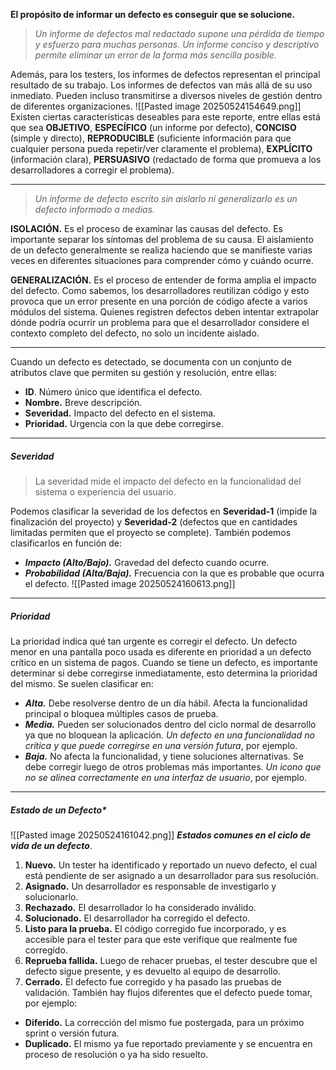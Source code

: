 **El propósito de informar un defecto es conseguir que se solucione.**
> *Un informe de defectos mal redactado supone una pérdida de tiempo y esfuerzo para muchas personas. Un informe conciso y descriptivo permite eliminar un error de la forma más sencilla posible.*

Además, para los testers, los informes de defectos representan el principal resultado de su trabajo. 
Los informes de defectos van más allá de su uso inmediato. Pueden incluso transmitirse a diversos niveles de gestión dentro de diferentes organizaciones. 
	![[Pasted image 20250524154649.png]]
Existen ciertas características deseables para este reporte, entre ellas está que sea **OBJETIVO**, **ESPECÍFICO** (un informe por defecto), **CONCISO** (simple y directo), **REPRODUCIBLE** (suficiente información para que cualquier persona pueda repetir/ver claramente el problema), **EXPLÍCITO** (información clara), **PERSUASIVO** (redactado de forma que promueva a los desarrolladores a corregir el problema). 
****
> *Un informe de defecto escrito sin aislarlo ni generalizarlo es un defecto informado a medias.*

**ISOLACIÓN.** Es el proceso de examinar las causas del defecto.
Es importante separar los síntomas del problema de su causa. El aislamiento de un defecto generalmente se realiza haciendo que se manifieste varias veces en diferentes situaciones para comprender cómo y cuándo ocurre.

**GENERALIZACIÓN.** Es el proceso de entender de forma amplia el impacto del defecto.
Como sabemos, los desarrolladores reutilizan código y esto provoca que un error presente en una porción de código afecte a varios módulos del sistema. Quienes registren defectos deben intentar extrapolar dónde podría ocurrir un problema para que el desarrollador considere el contexto completo del defecto, no solo un incidente aislado.
****
Cuando un defecto es detectado, se documenta con un conjunto de atributos clave que permiten su gestión y resolución, entre ellas:
- **ID**. Número único que identifica el defecto.
- **Nombre.** Breve descripción.
- **Severidad.** Impacto del defecto en el sistema.
- **Prioridad.** Urgencia con la que debe corregirse.
****
##### **Severidad**
> La severidad mide el impacto del defecto en la funcionalidad del sistema o experiencia del usuario. 

Podemos clasificar la severidad de los defectos en **Severidad-1** (impide la finalización del proyecto) y **Severidad-2** (defectos que en cantidades limitadas permiten que el proyecto se complete).
También podemos clasificarlos en función de:
- ***Impacto (Alto/Bajo).*** Gravedad del defecto cuando ocurre.
- ***Probabilidad (Alta/Baja).*** Frecuencia con la que es probable que ocurra el defecto.
 ![[Pasted image 20250524160613.png]]
****
##### **Prioridad**
 La prioridad indica qué tan urgente es corregir el defecto. Un defecto menor en una pantalla poco usada es diferente en prioridad a un defecto crítico en un sistema de pagos.
 Cuando se tiene un defecto, es importante determinar si debe corregirse inmediatamente, esto determina la prioridad del mismo. Se suelen clasificar en:
 - ***Alta.*** Debe resolverse dentro de un día hábil. Afecta la funcionalidad principal o bloquea múltiples casos de prueba.
 - ***Media.*** Pueden ser solucionados dentro del ciclo normal de desarrollo ya que no bloquean la aplicación. *Un defecto en una funcionalidad no crítica y que puede corregirse en una versión futura*, por ejemplo.
 - ***Baja.*** No afecta la funcionalidad, y tiene soluciones alternativas. Se debe corregir luego de otros problemas más importantes. *Un icono que no se alinea correctamente en una interfaz de usuario*, por ejemplo. 
****
##### **Estado de un Defecto***
![[Pasted image 20250524161042.png]]
***Estados comunes en el ciclo de vida de un defecto***.
1. **Nuevo.** Un tester ha identificado y reportado un nuevo defecto, el cual está pendiente de ser asignado a un desarrollador para sus resolución.
2. **Asignado.** Un desarrollador es responsable de investigarlo y solucionarlo.
3. **Rechazado.** El desarrollador lo ha considerado inválido.
4. **Solucionado.** El desarrollador ha corregido el defecto.
5. **Listo para la prueba.** El código corregido fue incorporado, y es accesible para el tester para que este verifique que realmente fue corregido.
6. **Reprueba fallida.** Luego de rehacer pruebas, el tester descubre que el defecto sigue presente, y es devuelto al equipo de desarrollo.
7. **Cerrado.** El defecto fue corregido y ha pasado las pruebas de validación.
También hay flujos diferentes que el defecto puede tomar, por ejemplo:
- **Diferido.** La corrección del mismo fue postergada, para un próximo sprint o versión futura.
- **Duplicado.** El mismo ya fue reportado previamente y se encuentra en proceso de resolución o ya ha sido resuelto.

